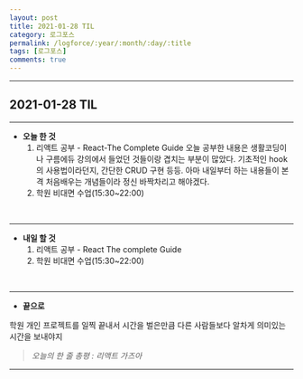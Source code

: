 ```yaml
---
layout: post
title: 2021-01-28 TIL
category: 로그포스
permalink: /logforce/:year/:month/:day/:title
tags: [로그포스]
comments: true
---
```


---

## 2021-01-28 TIL

---

- **오늘 한 것**
  1. 리액트 공부 - React-The Complete Guide 오늘 공부한 내용은 생활코딩이나 구름에듀 강의에서 들었던 것들이랑 겹치는 부분이 많았다. 기초적인 hook의 사용법이라던지, 간단한 CRUD 구현 등등.  아마 내일부터 하는 내용들이 본격 처음배우는 개념들이라 정신 바짝차리고 해야겠다.
  2. 학원 비대면 수업(15:30~22:00) 

<br>

---

- **내일 할 것**
  1. 리액트 공부 - React The complete Guide
  2. 학원 비대면 수업(15:30~22:00) 

<br>

---

- **끝으로**

학원 개인 프로젝트를 일찍 끝내서 시간을 벌은만큼 다른 사람들보다 알차게 의미있는 시간을 보내야지

> _오늘의 한 줄 총평 : 리액트 가즈아_

---
